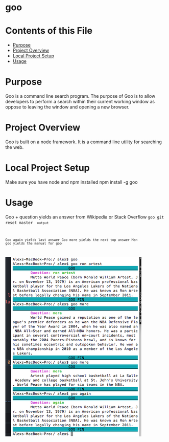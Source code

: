 # goo

# Contents of this File 

* [Purpose](#purpose)
* [Project Overview](#project-overview)
* [Local Project Setup](#local-project-setup)
* [Usage](#usage)



# Purpose

Goo is a command line search program. The purpose of Goo is to allow developers to perform a search within their current working window as oppose to leaving the window and opening a new browser. 

# Project Overview

Goo is built on a node framework. It is a command line utility for searching the web. 

# Local Project Setup

Make sure you have node and npm installed
npm install -g goo

# Usage

Goo + question yields an answer from Wikipedia or Stack Overflow
<code>goo git reset master <code>
output

Goo again yields last answer
Goo more yields the next top answer
Man goo yields the manual for goo


![image](./img/search-example-02.png?raw=true)